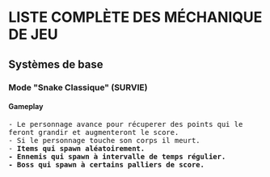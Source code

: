 # LISTE COMPLÈTE DES MÉCHANIQUE DE JEU
## Systèmes de base

### Mode "Snake Classique" (SURVIE)
#### Gameplay
<tt>
- Le personnage avance pour récuperer des points qui le feront grandir et augmenteront le score. <br>
- Si le personnage touche son corps il meurt. <br> 
</span>
- <b> Items qui spawn aléatoirement. <br>
- <b> Ennemis qui spawn à intervalle de temps régulier. <br>
- <b> Boss qui spawn à certains palliers de score. <br>
